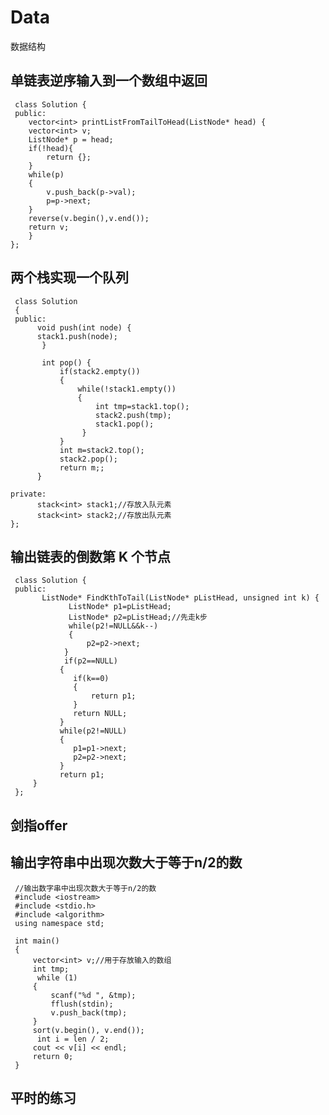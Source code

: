 # Data
数据结构

## 单链表逆序输入到一个数组中返回
     class Solution {
     public:
        vector<int> printListFromTailToHead(ListNode* head) {
        vector<int> v;
        ListNode* p = head;
        if(!head){
            return {};
        }
        while(p)
        {
            v.push_back(p->val);
            p=p->next;
        }
        reverse(v.begin(),v.end());
        return v;
        }
    };
## 两个栈实现一个队列
     class Solution
     {
     public:
          void push(int node) {
          stack1.push(node);
           }

           int pop() {
               if(stack2.empty())
               {
                   while(!stack1.empty())
                   {
                       int tmp=stack1.top();
                       stack2.push(tmp);
                       stack1.pop();
                    }
               }
               int m=stack2.top();
               stack2.pop();
               return m;;
          }

    private:
          stack<int> stack1;//存放入队元素
          stack<int> stack2;//存放出队元素
    };
 ## 输出链表的倒数第 K 个节点
     class Solution {
     public:
           ListNode* FindKthToTail(ListNode* pListHead, unsigned int k) {
                 ListNode* p1=pListHead;
                 ListNode* p2=pListHead;//先走k步
                 while(p2!=NULL&&k--)
                 {
                     p2=p2->next;
                }
                if(p2==NULL)
               {
                  if(k==0)
                  {
                      return p1;
                  }
                  return NULL;
               }
               while(p2!=NULL)
               {
                  p1=p1->next;
                  p2=p2->next;
               }
               return p1;
         }
     };
 ## 剑指offer
 ## 输出字符串中出现次数大于等于n/2的数
     //输出数字串中出现次数大于等于n/2的数
     #include <iostream>
     #include <stdio.h>
     #include <algorithm>
     using namespace std;

     int main()
     {
	     vector<int> v;//用于存放输入的数组
	     int tmp;
          while (1)
	     {
		     scanf("%d ", &tmp);
		     fflush(stdin);
		     v.push_back(tmp);
	     }
	     sort(v.begin(), v.end());
          int i = len / 2;
	     cout << v[i] << endl;
	     return 0;
     }
 ## 平时的练习
